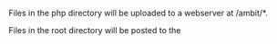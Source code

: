 Files in the php directory will be uploaded to a webserver at /ambit/*.

Files in the root directory will be posted to the 